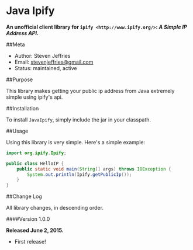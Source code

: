 # Java Ipify

**An unofficial client library for `ipify <http://www.ipify.org/>`: *A Simple IP Address API*.**

##Meta

- Author: Steven Jeffries
- Email: stevenjeffries@gmail.com
- Status: maintained, active


##Purpose

This library makes getting your public ip address from Java extremely simple using ipify's api.

##Installation

To install ``JavaIpify``, simply include the jar in your classpath.

##Usage

Using this library is very simple.  Here's a simple example:

```java
import org.ipify.Ipify;

public class HelloIP {
    public static void main(String[] args) throws IOException {
        System.out.println(Ipify.getPublicIp());
    }
}
```

##Change Log

All library changes, in descending order.

####Version 1.0.0

**Released June 2, 2015.**

- First release!